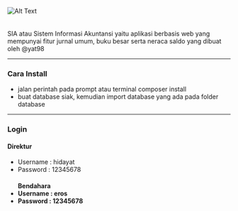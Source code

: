 ![Alt Text](https://raw.githubusercontent.com/yat98/sia/master/assets/img/brand/blue.png)
<br><br><br>
SIA atau Sistem Informasi Akuntansi yaitu aplikasi berbasis web yang mempunyai fitur jurnal umum, buku besar serta neraca saldo yang dibuat oleh @yat98
<hr>
<h3>Cara Install</h3>
<ul>
<li>jalan perintah pada prompt atau terminal composer install</li>
<li>buat database siak, kemudian import database yang ada pada folder database</li>
</ul>
<hr>
<h3>Login</h3>
<h4>Direktur</h4>
<ul>
<li>Username : hidayat</li>
<li>Password : 12345678</li>
</u>
<h4>Bendahara</h4?
<ul>
	<li>Username : eros</li>
	<li>Password : 12345678</li>
</ul>
